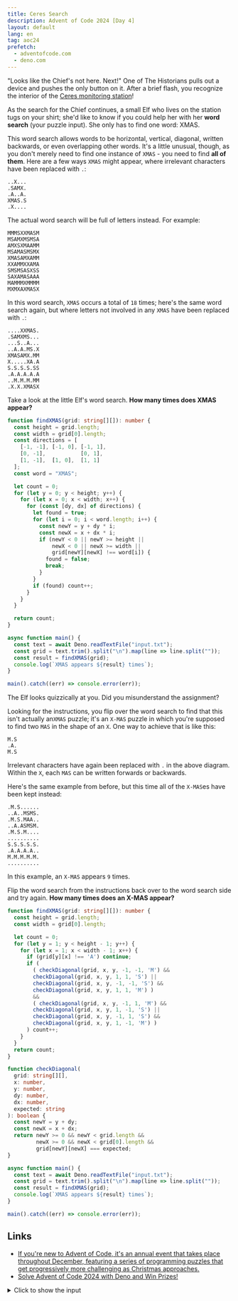 ```yaml
---
title: Ceres Search
description: Advent of Code 2024 [Day 4]
layout: default
lang: en
tag: aoc24
prefetch:
  - adventofcode.com
  - deno.com
---
```


"Looks like the Chief's not here. Next!" One of The Historians pulls out a device and pushes the only button on it. After a brief flash, you recognize the interior of the [Ceres monitoring station](https://adventofcode.com/2019/day/10)!

As the search for the Chief continues, a small Elf who lives on the station tugs on your shirt; she'd like to know if you could help her with her **word search** (your puzzle input). She only has to find one word: XMAS.

This word search allows words to be horizontal, vertical, diagonal, written backwards, or even overlapping other words. It's a little unusual, though, as you don't merely need to find one instance of `XMAS` - you need to find **all of them**. Here are a few ways `XMAS` might appear, where irrelevant characters have been replaced with `.`:

```
..X...
.SAMX.
.A..A.
XMAS.S
.X....
```

The actual word search will be full of letters instead. For example:

```
MMMSXXMASM
MSAMXMSMSA
AMXSXMAAMM
MSAMASMSMX
XMASAMXAMM
XXAMMXXAMA
SMSMSASXSS
SAXAMASAAA
MAMMMXMMMM
MXMXAXMASX
```

In this word search, `XMAS` occurs a total of `18` times; here's the same word search again, but where letters not involved in any `XMAS` have been replaced with `.`:

```
....XXMAS.
.SAMXMS...
...S..A...
..A.A.MS.X
XMASAMX.MM
X.....XA.A
S.S.S.S.SS
.A.A.A.A.A
..M.M.M.MM
.X.X.XMASX
```

Take a look at the little Elf's word search. **How many times does XMAS appear?**

```ts
function findXMAS(grid: string[][]): number {
  const height = grid.length;
  const width = grid[0].length;
  const directions = [
    [-1, -1], [-1, 0], [-1, 1],
    [0, -1],           [0, 1],
    [1, -1],  [1, 0],  [1, 1]
  ];
  const word = "XMAS";

  let count = 0;
  for (let y = 0; y < height; y++) {
    for (let x = 0; x < width; x++) {
      for (const [dy, dx] of directions) {
        let found = true;
        for (let i = 0; i < word.length; i++) {
          const newY = y + dy * i;
          const newX = x + dx * i;
          if (newY < 0 || newY >= height || 
              newX < 0 || newX >= width ||
              grid[newY][newX] !== word[i]) {
            found = false;
            break;
          }
        }
        if (found) count++;
      }
    }
  }

  return count;
}

async function main() {
  const text = await Deno.readTextFile("input.txt");
  const grid = text.trim().split("\n").map(line => line.split(""));
  const result = findXMAS(grid);
  console.log(`XMAS appears ${result} times`);
}

main().catch((err) => console.error(err));
```

The Elf looks quizzically at you. Did you misunderstand the assignment?

Looking for the instructions, you flip over the word search to find that this isn't actually an`XMAS` puzzle; it's an `X-MAS` puzzle in which you're supposed to find two `MAS` in the shape of an `X`. One way to achieve that is like this:

```
M.S
.A.
M.S
```

Irrelevant characters have again been replaced with `.` in the above diagram. Within the `X`, each `MAS` can be written forwards or backwards.

Here's the same example from before, but this time all of the `X-MAS`es have been kept instead:

```
.M.S......
..A..MSMS.
.M.S.MAA..
..A.ASMSM.
.M.S.M....
..........
S.S.S.S.S.
.A.A.A.A..
M.M.M.M.M.
..........
```

In this example, an `X-MAS` appears `9` times.

Flip the word search from the instructions back over to the word search side and try again. **How many times does an X-MAS appear?**

```ts
function findXMAS(grid: string[][]): number {
  const height = grid.length;
  const width = grid[0].length;

  let count = 0;
  for (let y = 1; y < height - 1; y++) {
    for (let x = 1; x < width - 1; x++) {
      if (grid[y][x] !== 'A') continue;
      if (
        ( checkDiagonal(grid, x, y, -1, -1, 'M') &&
        checkDiagonal(grid, x, y, 1, 1, 'S') || 
        checkDiagonal(grid, x, y, -1, -1, 'S') &&
        checkDiagonal(grid, x, y, 1, 1, 'M') )
        &&
        ( checkDiagonal(grid, x, y, -1, 1, 'M') &&
        checkDiagonal(grid, x, y, 1, -1, 'S') || 
        checkDiagonal(grid, x, y, -1, 1, 'S') &&
        checkDiagonal(grid, x, y, 1, -1, 'M') )
      ) count++;
    }
  }
  return count;
}

function checkDiagonal(
  grid: string[][],
  x: number,
  y: number,
  dy: number,
  dx: number,
  expected: string
): boolean {
  const newY = y + dy;
  const newX = x + dx;
  return newY >= 0 && newY < grid.length &&
         newX >= 0 && newX < grid[0].length &&
         grid[newY][newX] === expected;
}

async function main() {
  const text = await Deno.readTextFile("input.txt");
  const grid = text.trim().split("\n").map(line => line.split(""));
  const result = findXMAS(grid);
  console.log(`XMAS appears ${result} times`);
}

main().catch((err) => console.error(err));
```

## Links

- [If you're new to Advent of Code, it's an annual event that takes place throughout December, featuring a series of programming puzzles that get progressively more challenging as Christmas approaches.](https://adventofcode.com/2024/day/4)
- [Solve Advent of Code 2024 with Deno and Win Prizes!](https://deno.com/blog/advent-of-code-2024)

<details>
	<summary>Click to show the input</summary>
	<pre>
XASXMAXXMSXXSMMSXMMSMXSMXMSSMSSSMMSMAMXMXSMMMMAXAMXSASXSSMMSSMXAMXMSAMXMMXAXXXSAMXXXXXMMXSXMXXSMASAMXMXAXXMASAMXXXMAMMMSXSXMXMMMSAASXSMSSMMS
XASAMSSMAMMMAMAAAMASMAMAAXMASAAASAAMAMAMAAAAASMSSSSMAXAAAXASASMMMMMMXMASXMAMXXXXSMSMSXSAAXAMXMASMXMMSMSAXSXMMSXSMMAAMXAMAAMMAAAAXMXSAAAAXAAM
MXSXMAAMXAAAXMMSSMAXMASXSSSSMMSMMSXSASMSMSSMMMAAAXXXXMMMMMXXAMMAAAASMMAAAXMASMXXXAAASAMMXSASASMMMAMXSASASASMAXXMAMSSSMSSMMAXSMMSXMMMMMMMXAMX
SAMMMSSMMXXSXXXAAMSMSASXAAXMXXAAXXXMAXAAAXXMASMMMMMMXMXXXXSMXMSSMSASASMMXMMXMAAMASMSMSMAASXSAAAASAXAMAMXAAXMASMSSMXAMMMAMXSAMAMAASXMMSSMSAMX
MASAAAAMSMMMMMMSMMMAMAXMMMMMXMSSMMXMSMMMMMAMXASAXAASXMMASAAXAXAXMXMXMXAASXMAMSXSAMMXMMMMMSAMXMSMSMSMMAMSMXMMASAMXAMMSASAMMXASAMSXMAMXAAXSAMA
SSMXMSMAAMAAXXAMXASMMSMAMXSXSAMXXMAAAAXSXSAMXMASMSXMASXAMSAMXMMMSASMXMXMMAMSMXAMASXMXAASXMMMMXMMXAAXXAMXXAAMAMAMXXXASXSASXMMSAMMASXMMMMMMMMS
XXXXMAMMMSSSMXSXSASXAXSXMASAMXSMXMASMSMSXMASXXMMXMXSAMMXMAXAMAXXSXSAASMASXMXAMXMMMAASMXXAMXMMAXMXMSMSAMSSMSMMSSSSMMMSXMXMASXSMMXAXAXSSSMXAAX
MMXSSXSMXAMAMAAAMSXMXMMXMASXMMSAMXXAAMXSASAMMXXSXMXMASXSSSMXSSMXXMXMMSAXMASMMMSMASAMXMASXSAMSSMSMAAAMAMAXAMAMAMXAXAXSAMXMXAXMMSMMSXMAAAMSAMX
AXMXMASMMASAMXSXMMXSAMAAMXMMMAXMMSMMXMASAMXSXMXMAAMAMSAMAAAMSAMMSXMXSXMXAXMASAMXAXMASXMAMMAMAAASMMMSSSMSSMXSAMXSMSMXXAMXSSMASAMAMMASMMMASMMM
XMAMSXSASASASMXXMAMMAASXSAAAMMXAAXXAMMMMSMSMXMAXMXMAMXAMSMMMSAMASAMXSAMMMMXMMAMMSXXAMAXXAMSMMSMMAXXXMAAAAMAMAXXAMXXSMSAXAAXAMMMAMSXMAXXMSASX
MSSMXASAMXSMMMAXASMSMMAXMAMSASXMAXMMSAXSASAAASMXMASMSSMMMAAXSAMMSAMAMAMMSAMSSSMSAMMSSSMSMXMAXXASXMMMMMMMSMASASXSXMASAXXMSSMMXMXMMMMSAMMXSAMX
MAMMMMMMMMMASAMMMXAAXXMASAAXASMMSXMAXMXSMSMSMSXAMMXXAMXASXMXXAMASAMSSXAAMAMAAMXMASAAAAAAXSSSMMAMASASXXXXMMXSASAXXAAMAMAXXMXSASASAMASAMXAMAMX
MASXAXAMXXSAMMAAXMSMMXMAMXXMMMAAMMMSXMMSXMXAAXXMSAMMSSMMSMMMMAMASAMAXMASXMMMSXAXXMMMSMMMAXAAXXSSMSASMMSAMXXMAMAMXSSMSMSMAMAXXSXSASXMSSMXSAMM
SXMXMSSSMMMASMSMSMAAMASXMMXSASMMXXAMXXASASMMXMAMAAXAMAMAXAASXMMXMMSMXXAXMSXMAXXSSSXAXAAXMMMMMMXAXMMMXAAMAMMMXMAMAMXAMAXAAMASAMASAMXMAMMXSASA
MMMXMXXAXAMAMMAAAMSMMAXAASASAXXXSMSSSMAMXMAMXXASXSMMSMMXSMMXAXSXMAXAMMMXXMAMSAMXAAMSSSMMXAAAAXSAMXXAASMXAASMASXMSSMAMAMMXSAAAMAMAMSMAXSAXAMM
SASASMXMMSXSXSMSMMXSMXXXMMASAXSXMAXAAMMMSSMMMXASXMXMAAXMXMMMXMSAMXSXSASMASAMMSSMMMMAAAXMSSSSMXXAMXMAXXXMSMSAAMAMAMAMMMMXXMMSSMMXAMXXAXMASXSM
MASMMAMSAMMMMAMMXSAMXSMSAMXMMMAAMAMXMAMAMAAAAMSMXSASMXMAAAXSAMXAMAAMSAMSAMXSAMMASAMXSSMMMAMMXXMSMMXMSSMMXAMMXSAMMSAAAAMXAAMAXASXSMSMMSMAMAAX
MMMMMSMMAMXAAMMAAMMXAMMAAAXAXSSXMAMXMAMASMMMXMAAXSASAMSSMSASASXMMMSXMAMXXMMMMXMAMAXAMXAXXSAAASAAAXXXAAMAMAMAAXAMXSASMXSASXMSSMMAMASAMSMMMSXM
SAAMAMAMAMSSSXMMXSSMSSSSSMSSXAAMSXSXSASASAMAMSMSMMMMXAAXAXMSAMASXSMMXSMSMSXSSSMMXMMXSSSMAXMXSXMMAMXMSXMASMMMXSAMAXAXMASMMMMASAMXMAMAMXAXAMXA
SSSMASXMMXMAMXMMAMXAAAAMMAAXAASMSXAAXAMASMMAXAMAAMSAMMMMSMMMXSAMXMAAMXAMAAXMAAXAAMMXMAMMAMMXXAXMAXSAAXSXSXXAASAMAMSMMMXXMXMMSMMSMXSXMSXMXMMS
XAMMAMAMXMMSMMSMAXMMMSMMSMMXMAMAXXMSMSMMMXXMMSSSSMMXMAAAMAXXMMMSXMMMSMAMSMMMSMMSXXASMAMMASMMMAMSSMASMXSAXXMMMXXXMXMXXAMMSASMMMAXMXMXAMXSAMXA
MMXMXSAMMXAXAXMSMSXXAAAAAMSMMXMAMXXAAMASMSXSAAXXAAMAMSSSSSMSXAAXMSMXAMXMAMAMXAMASXXMMMSMMMAMMSMMAMMAXAMAMSXSSMSSMMMASAXASMXAAMXSXAMXMAMXASMS
AXMSMSXXAMXSMMMMXAMMMSMMMSAASAMMMSSMSSXMAAAMXSMXSSMAMMAMMAASXMMSAAXSXSSSSSSMMAMASXAXXASXSSMXAMAXAMXAMMMSMMASXAAXAASAMXMMXXSSMMSMMXSAMSMSMMMA
SMAAAMASXMMSMMXMMMMXAAXASMMMMASXAAAXAXAMSMMMAAAXXAMXXMAMSMMMAXSMMMMMSAAAAAXAXSMMSMMMSAMAXXXMSSMSSSMMSAAXAMSMMMMXSMSASXXSXMMXAXMAAXXASMAAXASM
XMSMSMAMAAAMMSASAAAMSSSXSAMXSAMMMSSMMSMMAMAXSXSXSAMAXSAMXMMSSMXAAXASMMMMMSMMXMAXMASASAMSMMSAMXXMXAAASMSSMMASAAXAXASAMAMMASMXSMSMMSSMMMSMSMSX
MXXMAXASMMSSXMASMMMAMXMAMXMAMAMXAAXMMAAXMSAXMSMASMMSASAXSMAAXAMXMSXXSMXSAAMMAMAMXMMXSAMXMAXMASMSMMMMSMXAMAMXSMSXMAMXMXASMMSAAAMXAXXASAMXAASA
MMSXMMMXMAAXMMXMMMSSMMMAMSMSMSMMSSSSSSMMXSXSMAMAMXAXASMMSMMSSSMSMAXMXSAMXSASASXSSXMASMMSXMMSMMAMXSAXXMXMAXXMAXSAMAMMAMXXSAMXMMMMMSSMMAXSMMMS
MASMSASXMMMSSMAAAAMAAXSSMSAAAAXXAAMAAAMSXMASMXMASMMMMMAAMAMMXXMASMAMAMMSMXAMAMAAXXSASAXMASMASMMMASXXAXMSMSSSMAXMXSMSAXMAMXMSMSXXMAMASXMASAAX
MXXAXAXMXAAMASXXMSSSMMMMAXSMSMSAMXMMMMMSAMAMAMAMXXAASAMXXAMMSSSMSXAMAMXAAMXMSMMMMXMAMXMSXASAMXSMAMMSSMXAAMAAXAXSAMXSASMSMAXAAMSAXASMMASAMMSM
MAMSMSMSXMXSAMXASMMMAMAMMMMXXXAMXAMAMAXSAMASAMSSSSSSSMAMSMSAAAAAMXMSASXMSMSAXXXXMAMXXSMXSXMMSMSMSXMAMASMSMSMMSAMXSXMAMAMSSXMXMXXMAXXXAMASAXM
MASAAMAAXSAMXSSXMASMMMAMXAMAXMMMSMXAMSXSAMAXAMXAAAXMXMAXAMXMMMMMMSXXMAXMMMSASXSMSMMMMSAMAXMAAAXAAMMMXMXXAMXMAXXMASAMMMXMAXXMSSMMASXMMSSXMASX
MXSMMMMMXMASAXAMSAMAASMMSASXSAXAAAMSXMASMMSMSSMMMMMMXSSSXSMMSSMXXSAMXMSMAAMAMAXAAMSSMXAMMSASMSMSMAASMSMMSSSMMSAMXXAMXSSMAMXSASAMXXAXAAMAMAXA
XMXMAXXAXSAMMXSAMAMXMMAAXAAASMMSXSXXAMAMXXMAAAMSAMASMAXAMMMXAAMSAXSAMXSMMSSSMMMSMAAAMSMMXMAXAXAXMSMMAAAXMAXAXSXXAMSMMAAMMMXXAXMMAMSMMMSAMASM
MAASXXMMXMAXSXMXMASMMMMMMXMAMMAXXMAMSMXMAAMMMSXMASAXMMMMMAAMSSMSAXXXMXMAXAAMXAAMXMMSMAAASMMMSMAMAXAMSSSMMMMSMMMSMMXAMSXMASMMSMAMXSXXXXSXXAXX
AMXMSXAMMMSMXMSMSASAXAXXMMMMSMMSSMAMMMMSMSXAAMMSMMXSAAASXXXXAAXMMMSMMASAMMSMMMMXAMAMXMXMMAAAMMXMAMXMXAMXMXMAAAAXXASXMAMSXSAAAMAMXAXXSAMXMXSM
XXAAMSSMAAMXAAAAMXSMMSAMXAAXAAASASXMAAMAAAXMMSAXAAAXXMSSMAXMSSMSAMXASMSMSMMMSMMMSMAXAXSASXMSSXSMMSXSXMSAMSSSSMMXMXSAXXAMAMMSSSMMSMSMSXSASAAX
MSMSMAMXMSSSXSMSSMMXMMXMSSSSMSMSAMXSSXSMSMMXAMXSMMSXXXAXMSMMXMASMSSXMAXMAMAAAAMAXMMMAXMAMAAAMXMAXXMMAXSASMMMXMXSAAXMMMSMAMXAXAMMAAAASAAASXSM
XAAXMMSXMAXXAXMAMAMMMXMXAXMXAMXMAMXAMXSXXXSAMXMXMAMMAMMMXAMMAMAMXXXASXMSMSMXSXMXSAXMSMMASMMMSMSSMMMSXMSSMASMMAAMMSMMSAAMSSMASMMSMSMSMSMAMAXX
MMMMAAMMXSMMSMMASAMAAASMMSSMXMMMAMXAXXSASAMXMASASASAAMAAXMMSASMXSAMMMAAXMAMXMXSXMAMSAMSAXAXMAXAMSAMMAMXXSAMAMMXSAXXAMXXSAMAAMXAXAMMXXXXAMMMS
MASMMMMXAXMAMASASXSMSXSAMAMXMMMSSMSMMXMAMMMSSMSAMXSXMMXSSXASXSMMMMSSSMMXXAMASAMXMAMMAXMXSSMMSMMSMSXMAMMMMXSXMAMMMXMSXSXMMSSMMXSSXMASMSMMMXAX
MAXAMXSMAXMAMMAMXASAMXSXMAMSXSAAAMAAXAMXMXAAAMMXMMMAMSAMXMMMAXAXSAMMAXAMSSXSAMXASXSMXMXAXAAAAAXXAAMASXMAMXSXMASAMSAXASXAXAXAXXMXMMXMASASMMMS
MSSMMAMMMMSSSMASMMMAMXXASMMSAMMXSASMMMSSSMMSSMAXMASAMMXMXMMSMSMMMASXSMXXAMXXAMXXSASAASMSSSMMSMMMMMSAMASASMXASXXAXSAMAMSSMMSXMSSSMMAMSMAMAAXX
XAAXMASASMMAAXSMMSMSMMSMMSAMXMAMAAAAAASMXMMMAMASMMMMSAMXMAAAXAAXSAMAXAXMMMAMAMMSMAMSMMAXAXXMAMMAMXMASXSAAASAMMMSMMAMMMMXXXMASAAAXMASMMASXMMM
ASMMSXSXMAMSMMMAMXSAAMASMMMSXXAMMMMSMMSAASASXMASMASAXMASMMSXSXSMMXMSMSMMXMMSMMMXMAMXXMSMXMASMMXSMMSAMMMMMMMAMAXXASXMSAMXMMMXMMSMMMXXAXAXAMXM
MXXAXXMASMMXSASAMXSSXSASXAXMASXSXMMXXSMMMSASAMAMXAMXSSXXAAXASAMXSAMAXAASMXXAMAMASMSMSXXAMAMAAMAXAMSAMXAMXMSSMMSSMMMMSASMSASXSAMAMSMMSMSSMMAM
MSSMMXSASAASMMSSMAMAXMAXMMSXXMXAAMAAMXXAXMAMXMSSMXSAMXMSMMMAMAMXSASMSSSMAMSASASMXMAASAMSASXSAMAMAMMASMASMXAXAAXASAAXSAMXMMAMMXXAMASAXAMXXSAS
XAAAAAMXSMMSSXXMMXSXMASMSXMASMMSSMMSSMSSSSXSAXXMXAMXXAMASAMXMAMMSAMXMMAMSXXASAMXSMMMMAMXSMAXAMMSMMSAMMXMAMXSMSSMMSAMMMSXSAASXMSSMMMXSAMAASAS
MSSMMSSMXXAMAXMXXAXAMXXAXASMAAXAMMXAAAMAXAASMMSMXMMSSMSASMMMSMSAMMSXMSAMXMMXMXMXAAXAMXMXXXAMASAAAMMASXMMSAMXXAAAXMXSXAXMASXSXAMAAXXAXAMXMMAM
AXAXMXAXSMSSMSMMMMSMMMXXSAMSMMMSSSSSMMMMMMMMXAAXXAAAAAMXMAMAAMMXMAMAXXMXAMAXMASXSMMSSMMXSMSSXMXSMMMAMAAAMXXXASXMMMAMMSMMAMMMASMAMMMMSSMMXSAS
SMSMSXMMMAMXXSAMAAAXAMSAMXAXXMAMXMAAMXAXXSAMMSSMSMMSMMMXSAMMXSAMXAXMMSMSAMXAXXMAMAAMAAAXXAXMASAMMSMMSMMSSSMMMMSAAMAMAMAMASASAMXXMAXAAAAAXSAM
XAXASASAMSMMMSAMSSXSAMASXMAXXMAXSMSMMSMSXSASAMAMXXXAXAXXMAXMAMASXMSAAAXMMMXSMXMAMMMSSSMXMSMMMMXSAAAXXXXAAAXSAAMMSMMXXXAMAXAMXXMXSXXMSXMMXMAM
MAMAMSMXSAAAASAMAMAMMSMXXXMASMXSAAAXXMASXXXMMSXMSMMXSSSSSSSMMSXMAAAMMMSSSSMAAASASAXXAAXAXXMASMMMXSSMMMMMSMMSMXSXMMSAXXSMXMXXXAXAASXXAMMMASXM
MXMAMASXSXXMXSAMAMXMXAMMASMMSASAMSMSSSMXASXSAMXMASAMXAAAAAAMAMXSMMMSXXAAAASMSMSSSXSMMXSXMAXASXAXXMAMAXAXAAXXMASAMAMMSAXAMSAMMAMSAMXMMASMXMMM
MSSXSASXMAXSXSXMAMXXXAXSASAAMMMMMAXSAAMAMAAMAMXXAMMAMMMMMMMMAXXSAMAMXSXMSAMXXMXMMMXAMAMAMSMMSMSMAMSXMXSXXAMXXAMAMXAAMXMAAMASAXMMMSXASAMXAAAX
MXXXMAMAMAXSAMXSXXMXSSMMASMMXAMXSXMMSMMAXMSXMMSMSXSSXXAAXSASXSASXMXSAMXXMASMSMAXAAXMMAXAAAAXXAASMMAASAMASMXMMXSAMSMXSXMAMSAMMSSXMAXMMMSSSMMA
XMXMASMMMXMMAMXXAASXXXAMAMAMSMSMMAAMMXXXMXXAMXAAAASAMSMSSMAMAAMMXMMMXSMXSAMAXMASXSSSSSSMXSSMMSMAMMXAMAMMASAXXMXMAMXASASAXMASAXAMAMMXAMXAAASX
SAXASXAXMAASXMMMXMMAAXXMMXXMAXAAMXSMMSSSMASMMSMSMMMAMAMMMMAMAMXMAMSSXAAAMMMSMMAMAAAAAAAAAXAMAAMMXSAMSMMSAMMMSAMXSAMXMAMMXMMMXMXXAMXXMMSMSMMA
XXAXAMXMSSXMASAMASXMMMSAMSSMSSSXSAMAMXASMAMMASAXMASXMASMASASAXXSAAAMSMXMXSXMXMSSMMMMMMMMMXAASXSAAMAMXMAMAMAAMAMAMAAMMSMMASAAMSASXXSAXAXXAAXS
MMSSSMSXAXAMASASMMAMMXMAMAAAAAMXMXSAMMMMMSSMAMMMMXAXSAXMAMXSXMXAMMXXXMAXXAASXXXAMXMASXMASMMMMASAMSSMMMAXSAMXSMMSXSMSAXAMAAMMSAASAASXMAXXXMXM
SXAAAAAMSSMMAXMMMSAMMXSMMSSMMMMXSXSXMAXMXMAMMSMXMAMXMAMMMMXSAMXXXMXMASXSMMMMMSSMMXMASASMMASMMAMAMAMAAXASAXXXMASMAMSMASXMXSXXXMMMMMMXMASMAMAS
AMMSMXMAMAXMXMSAMMXMMAMMMMAMXXSMMASMSSSMASXMAMXAXSXMSXSAXSAMAMASMMMXAMXMXAMAAAAXAAMMSXMXSMMMMSXXMAMSMSSMMMSMSXMMAMAMMXMXAMXMMXXSXAXMAAAMAMAS
MXXXMAXMMAMXSXMASMSMMASAXSAMXAMAMAMMAAAXAMMMASMMXXAMAASAMMASAMAXAAAMSSMMXSSMMSMMSASASXMXSAMAAMXSMMXAMXAAXAXAXMAMSSMMMAMMSSMAAXXMAMXSMXXMXMXS
XXSASXSSMSSXMXSAMXAASASXXAMXXMSSMMSMMMMMMXASAMMMAMMMMXMMMSAMAMSSMMMSAAAASMXXMAXAAMMMMAMAXAXMMSXMASXMSSSMMXMAMAXMAMAAMXSAMAASMMSMXAAXMAXMAAAX
MMSASAAAAAXMSAMASXXMMAXMXMSASXAXAAMASXXMASMMMSSMMSSMMSAAAMASXMAAMMSMMXMMSXAXSSMMMXAAMMMAXSMSASAMAMAAXMAMSAMXSMXMAXMMSAMXSXMAAASXAMASXAAAXMMS
MAMXMMSMMMSAMXSAMAMSSSXSAAAMAMXSAMXASXXMASAAAAMAAAAAAXXMXSAMMSXMMXAAXSAMXMAMMXMAXMSSSSMMMMAMASAMASMMMXSASXSAXMASMXSAMASXMMMMMMMAMSAAMMSXSAXX
MXSXSXAXAMAXXXMAXAAXAAAAMSMMMSXMAAMXSXXMASXMMSSMMSMMMSMMMMASASAXXSXSMAMSSMMXSAMMXMAAMMASAMXMMMXMMXXMASMMMXMMMSMSAXXAMSXMAAXAXXSMMMXSXAAAMAMX
AMAXMXMSSSMSMMMSXSSMMMMMXAASXMASMMSXMMMSAMAAXXXXXMAXMAMAAXMMASAMXMMXMXMAXMAMXASAXXMXMMASMSMSMMXSMSSSSXXAMMXSAMMMXMSAMXASMMSXMXSXSXMAAMMSMMXX
MMMXSAXMAAAAAAMMAMXMXXSXSSSMASMMMAMAAAMMMSXMAMMAMSMMSSSSSSMMAMMMAAAAMAMXSMMSSMMMSSXAXMAXXMAAXXAASAAXMAXAMSAMXSXMXAMXMSAMXASXSMMMMXXMXXAMASMA
XAAAXMMMMMSMSSSMSMASMASXXXAXAMXAMAXMXMMAMAAMXAAMXSAAAXMXMAMMAXAXXMMAMSXXSAAXAXAMXMASXSMMMMSMSMXSMMSMMMMMAMXSAMAMMMSAMXSMMXXMAAAAMXSXMAXSSMAX
SMMSMXAAXMAXXXXAMXAMMAMXASXMSMSSSSSXSXSMSSXMASXSXSMMSXSMSAMSMMSAMXXSAMXASAMXMSXSAMXMAXAASXMAXXMMXSAMXASAAXASASASAAMASAMXMMMAXSMSAAMASMXMXASX
XAXMASXSMAMMSMMXMMSMMASXMMSMMAAAAAMAXMMMAXXMXXASAMXXMAMAMSMXMAXXMAMXASAMXAXXXAMMAMAMXMSASAMMMSSSSSXMMASMSMMMMAAMMSMASXSAAAAMXAMXMXXMAMAMXSMX
MAMMMMAAMXAXAAXAXAMASMAXMASMMMMSMMMMSASMMSSMAMSMSMAXMAMXAMMAMAMXXSAMXMXMXMMAMMMSAMXXXMMMSMMMXMAMAMMSMXMAMAXAAMXXXXMAMAMXSXSXMMMMMSMSASAXSAMX
MMSXMMSMMSASMSSSMASXMAAXMASMAMXXAXAAMXMAXAAXXMMAMSMSSXMMSXSAMASMMMXMXMASXXSMMSASASMSMXAAXXASXMAMAXAAMAMXXMSSXXAASMMAAAXXXAMMAMXAXAAMAMAXSASM
XMAAXAMAMXMSXAAXMXMAAMMSMSMMAMSSMMMSSMSXMXSMXMMMMAXAMXXAAAXMSASAAAAMAMXSMAMMAMASAMXAMSAMASXSASXSMSSMASXMXMAXAMXMMXSXSASAMAMXXASMSMSMSMSMSAMA
XAMMMAXAMAAMMMMMSXSMMMAXXAMMSMMAAMAMAXMAMAXAMXAAMXMSSMMMXSXXMMSMSMMXASAMMMMMASMMMMSSXXAXXMASAMMXMAXXXMASXMAXXSAMSAMXMASMSAMASXXMAAAXMXXAMXMX
MMSSXMSMMSMMASXMXASMSMXSMXXAXMXSMMAXSMSAMMXXAMXXSSMAAXMAAXMSMASAMASMMMASXMAXMXAXXXAXMXMXXXXMASAAMSSSMSXMMMMXASAXXAXXMXMXSXSMMMASMSMXSAMXMMAM
XAAMAXAMAAASASAXMXMASAXAAMMSSMAMASXMXAMASAAXSSXXAMMSMMMMXSAMMASASASASXMMASMSSSMMMMXMXXMASXMSXAAXMXAAASMAMASMAMMMMAMXSXMXMASAASAMXAAAAASAMXAM
MMMSXMAMSMMMASAMSMMXMXMMSMAAAMASAMXASMMAMMSMMAMMAMAMAAXAAMAMXAXXMASMMAAMMMAAAAXAXMASMMMAMXAAXMASXMMMMMAXMAMMMMSMASXMAXMASXMMMMASMMXMSAAXXMMS
XMXMAMXMXXMMXMAMAASAMXSXMMSSSMAMAXMMMSMXMMAAMAMSAMASAMXMSXMMMSMMMAMMSSMMSMMMMMXSASMMAAMMSMMMSXXMXMXMMMSXMAXSAAAAMXAXMMXASASXXSAMXMMXXXMSMSMS
MXAMSMAXMAMXSSXMSSMAMAAAMAAMXMSSMMSMAXSXXXSMMSXSXSXAXMAXXAASAMAAMMAAXXMAMMXMAXXMAXXSSMSMAAMSXMAMMXMSAAAXSAAMMMXXXXMMXSMMMAAAMMXMAXMAXMXAAAAX
SSMSMMSASAMXMAMMXMMSSMMSMSMMSXMAMAMMMMMMSMAAXXAMXMAXAASASXMMSSSMSSMXSMMASXSMMMSMAMMXMASMMSSMAMAMAAASMSSMMMSXSASMSMXMASAMMSMMMSMXMAMXXAXMSMSM
XASAMXMAAASXMSSSSMMXAAXAAXXMXASAMXMAAAMAAMSMMMAMMMMSSSMAAXMXXMAAAMMMMXMSAMXAAAAMMXMAMMMAMMMMSMAMSSXXMAAMXAAAMAMAAXXSASAMAAAXSAAASXSAASXMMXAA
SMMMSAMMMMAAXMAXAASXSMMMMMAMMAMXSXSSSSSSSXXXASAMAXXAXXMXMSMSSMMMMXASAAXAAASXMSMMXAMMSXMAMMAAMXAMXXMAMSMMMSSXMAMMMMXMMMAMSMSXSMXMSASAMMAASMSS
AXAASASAAMSMMMMSSMMAXAAXASAMXSMASAMXAMAAMASMMSASXSMMXSAAXAMAMXSASAMXASMSAMXXXXXSSMMMAMSMSMMMSMSMSASXMXAMAMXAMMSAAAMSXSAMMXXAMXSAMMMASXMMMAAM
MMMMXXMXXMASAXXAMAMSMSASMXSMMXAXMASMMMMMMAMXMXXMMXASASMSXSMSXMMASAXXXMAMXSMXSAXMASAMAXAMMMMSXAAAXAMMAMAMSSSXMAXXMXAAXMASXMMAMSAXMASAMXASMMMX
XMSMSSSMMSASMSMMSSMAAMMMXMAXAMMMSSXMXAMXASXMMSXMXSXMASAMAXAMXSMMMMMSSSMSAMXMMMMSAMXMMXMXAAMXMMMSMMAXMSSMXAXMXMSAMMMSAAAMAXMAMXMXSXXAMXMXAXAS
XSAAXAAAAMMMMXAXAASMSMSAASXMMMAMXMASXXSAAMAAASAMAMXMXMASXMAMAXAAAXXAAAAMMMAMAMXMASAMSASXSSSMAMMXAMAXMAAXMMMSAMAMXXMAMMAMAMSMMXXMMMSMMMMSSMAM
MSMSMSMMMSSMSMSMSXMXXAMSMSXAASMSMSAMXAMXXMXMAXAMSSSMXMXMASAMXSXMSSMMXMMMMMMMAMASXMAXAAMAMAMMAMXMAMAXMMSMASAMASMSAMSAMSXMXXAXMSSMAAAMMXAAXMAM
AMAMAXXXAAAMAAAAXXMSMMMMMSMSMSAAXMASMSMAMSMMXSAMXMAMMSMMMMMSMMMAMMMSAAAXSASXXMAMMXSXMSMAMAMMXSSXSMSXXXMMMMASAMXMAMSAMAASXSXMAAAMXSSSXMMSXSSS
MMAMXMMMMMSMMMMMMMMXAMXAASMMAMMMMMSMXMAMMAXAMXXMASAMMASAMMAMAAAXXSAMMMMXMASAMMSMMAXAMMMXSXSMSMMAMAMXMASAMSXMXSAMAMSAMSMXAMAMMSSMMMMAXMAMASMM
XSMSSSMMSAMXXXSSMMSSSMSMMSAMSMXSAMXMXMAMSSMMMAMSAXAMSASMXSASMMSMXMXXASMMSAMAMAXAMASXMAMXMMAXMAMAMAMXAMMXMXAAMSASAMSXMMAMSSMMAAMMAAXMAMMSXMAS
AXAMXXAAMAMSSXMAAAAXAAAXAMAMMMMMAMAMMMMMXXAAMAMMXXAMMAMMASAXXMAMXSSSMSAAMXMXMAXAMXSAMASAMSMMMAMXSXMMSSMASXMMMSAMMXMAMMAMAAXMMSSSSSSXSAASASAM
MMMMMSMMXAMXXASXMMXMMMMMXSMMMAASASASMSASASMMSASXSAMSMSMMXSAMSSMSAMXAMSMMSMMSMSSMSAMXSMSXMAMASASXAAAAAAMMMMSAMMAMXAXMASASMMMMSXAAAXAAMMXXAMMS
MAAAAAMMMSSMSXMXXXSMSAXXAAAASMMSASAMASASXAXASASAMSMAAAAXAMAMXAAMMSSSMSAAXAXSAXAAAMMMMAMMSXSAAMAMMMMMMSAMSASASXMAMMMSXSASMMMXAXMMSSMXMSSMAXMX
SSMSSSXSAAAAXMSAMXAXAASMMSSMSMMMMMMMMMAMMMSXSAMXMAMMMMXMMSAMXMMMAMAAASMMSSMMAMMMMXAMSMSASAMXXSAMXAMMMMASMASXMASMXSASMMAMAASMMXSAAAXSXAXMMMMM
MMAAXAAMMSMMMXSXAXMASMMMXAXXXXMAMAAMMMMMAXMAMMMXSSMSASAAMMASXMXMMSMMMMMAMAXMAXSSXMXXAAMXMXXSMMAMSASAAMSMMMMMMMMAAMAMXMSMSMSAXAMMXMMMMXXAMAAA
AMXMSMMMXAXAXAXXXAXAMAAXMASXMMSMSSSMXAMMSAMSMMMAMAASASMSMMMMAAXSMMXXAXMASMSSSSXXAMAMMSMSAMXMASAMXAXMMSXMAMXSASMMMMAMAAXAXMSAMXSAASMMAMSXSASX
XXAXAMXXSMMMMMSMSMMMSMMMMMMXMAAMMMAASAMAXXXAAAMXSMMMAMMMMASMMMMSAMASMXSASAAAXAMXAMAAMMMMAAAXMMAMMSMSMXMSMSAXAXSAMXXASAMXMASASAMMXMAMMXAAXAAM
MSMMMSXMXXMSAMAMAXMASXMAXAXXMSSSMMMMMAMMSMSSSMXASMSMXMAMSAXAAMAXAMMSMAMAMAMXMAASXSSSMAASXSMSXSSMAAAXMAMAAMMSMSAMXASXMXSASAMXMASMSSMMSMMMMXMA
MAXXAMMMAAXASXSSSMMASASMSMXSAAAAXSMXSXMXMAXMAMMASAAMXSAMMSSSMMSSXMXXMAMSMSMAAXAAAXMAXMMSXAMAMAXMSMMMMMMMMMXAXMAMXMMXMMXMASXMMXXAAMAXSAMXSAXM
SASMAMSMMSMXMMMAXXMAXMMAAASMMMSMMSMAXSMAMSMXAXMAMXAMAMXXAAMASAMAMSXSMMSAAAMMSSMMXMSAMMMMXXMASMMMMAAAXAXMASXMMSASAMXAXAMSAMSAXAMMMSSMSAMAXAMX
MASXMAAXAAMASMMAMXMSSMMMMMMAAMAXAMMMXMMASAMMAMMXSSSMXSAMMMSAMXMAMMAAASXMSMSMXMASMAMASMAMXXXAMMAAMMSMSXSAAXAAAXXXXMXAXSMSAAASMXSMAAAMSXMXSMSS
XMXAMSSSSMSASAMMXAAAAASMSMSMMSAMXSASASMMSAMSSMSSMAMMAXMXSXMXSAMMXMMMMMAMAAAMMXMSAMSAMMAMMSMSSSSXSAAXXAAMASMMMSSXSMSSXXASMXSXMAXMMSMMMMSXAAAX
MMMXMXAAMXMXXMSASMMMSMMAMAAXXMASXSASASAXMMMMAAXAMAMMMSMXSAMAXMASMMSAXXSMMSXMXSXXMAMXSSMSAAAXAAAMMMMSMXMMASAXMXMAMAAXAMAXAXXAMSMMXMXSAAXSMMMS
AXMASMMXMMSSMXXMAMXAAAMSMMMXXXAMXSXMAMMSAXSSMMMASXSXMSAAMAMXSXAAAASXSMXXXMAMSMSAMXAAXAMMXSMMMMXMASXSXMXSASMMSAMAMMMSXMSMMMXAMAAXAMASMSXMMAMA
XSMMXXMMMXAASAMXMMSSSMMAMXSAMSSXMSAMXMXMXMXXAMSXSAAAMXMASXMMMXAMMMMASMXMXMAMAAAMXSXMMXMAXMAASASMAXXXAXXMASMASAMXMAAMAMMAMASXMSMMXSAXMMAMXMXA
MSASMMXAXMSMMXMAXXAAMASXSAMAMAMMMSAMXSASAMXSXMMAMMMSXMXMAMAASASMXMMXMMAXASASMSMMAAAXXSMSSSMMSASMMXSSMMMMAMMMSAMSSMMSAMMXMMMAAAMAMMMXMSAMMSMX
ASAMXAXSSXMASMSSSMMSMAMAMMMAMASXAXXMASASASAXAMMXMSAMASXMAMXMAAXAAXSMMSSMXSASAMAMXSAMAAAMXXXAMAMAAAXXSASMAMXAMAMAAAASMSMSMSSMSMMMSAMAAXAMXAAM
XMAMMSMAAMSAMAAAAXXXMAMMMXSXSASMMSXSAMXMAMXMMMAAAMAXAMXMASMXMAMSXMSAMAAAMMXMMSAMAXAMXMXMASMMMSSMMMSASXSSXSAXSMMSSMMMXAMXAMAXMAMMSASXSMMSSMSX
MSAMAAMMMMMSSSMSMMMMSXSAMAAAMASAAAMMXSSSSXSXMAXMSSSMSSXMMSAASXMMMXSSMMMMSAAXAMMSMXXMAMXMMSAMXXAXAXMXMAXAMMMMXMMAMMXSSMSMMMMXMAMXMXMAAAXAAMAX
XSAMSXSAXSAAXAAXXSAAXASMSSSXMASMMSMXMAXAAAMASMSMAAMAMXMXMSMMXAAMXAMXSXAAXXMSMSMXMAMXASXMASMMMMMMMMMAMSMMMAMSAXMXXSAMMAXMXSXSXXXAXMMSSMMSSMAS
ASAMXXXASMMXSXMMASAMSAMXAMAXMASMAAASMMMMMMMAMAAMMMMAMMMSMMXXSSMAMMSAMSMSMMMXXAMAMAMSAMAMASXMAAXAXXXAXASMMAMMXXMXMMASMMXMASXSAXSMSAMAMAAXXMAS
MMXXXMSMMAAMMXXMAMAXMMMMSSMSMMSMMXAXAAAXAAMASXSMXSSSMSAXAXSAXASAAXMAXXMAMAMXSAXAXAMXAMXMASAMSXSAASMMSAMSMSMMSSXMASAMAXAMAXAMXMAAXAMXMSMMAMAS
XAXSMAAMMXMAAASMXSAMXSAMXAXSAMXMAXSSMSAMMXMMXAAAAAAXAMMSXMMMSAMMSAXMMXXAXMSAMMSSSSMSSMXSASMXAAMXMXAAMMMSMXAMXAASXMMSAAXMMSXSASMMMSXMAMASXMAS
MMSMASMXXAXMXMXAAXASASASXSMSAMAMMSMAXMASMSSSMSMMMSMMSMXXMAAAAXXAAAASASXSSMMASAAAAAAXMAXMASXMMMMAXMMMMXXMASXMMSMMAMMXMASMXAMMASMMMAASASAMXMAX
MXAXMAMXSMSAMXMMMSMMASAMXXAXAMXAMMXMMMMAAAAXMAMXXXXAAMXSAXASMSASMXMMASMMAMSAMXSMXMMMASXMAMMXAASXSXAXMXXMXMXSXAXSXMAAXMAMMXSMAMAAMMAMAMXMXMMM
SSSSXSXMAAAMAAMAXXAMAMMMMMAMSMSSSMASASASMMMMSMSSXAMSSSMMSXAAAXMAMAXMAMASAMXXMAXXXSSSMAMSXSAMSXMAMXMMSMASAXXXXMMMMSSSSMAMXSXMASMMSXAMXMAMAAAA
XAXMAMSAMXMSSXSAXXMMXSMMASAMAAAXAXMSASAXMSSMSXAMAMXMAMAAXMMMXMXXXMMMMAMXXMASMASXAMAAXMMMAMXXMAMXMMSAAAMSASXSMSAAAMAAXXASXMAMAAAXMMMMAMAMXXAS
MAMAASAMXSXAMAMXSMMAXAASASAXXMMXSMMMMMXMASAASMAXAMXXAMSMMAXAMSMSASMSMSXSAMXXMASXMMXMMXAMAXMXMAAXMAMMXSAMAMXSASMMSSMSMSMSAMAMSSMASXMSSSSSMSAA
MXASXSASAXMASMAMAAMMSSMMXSMMSASXAMSSSMSAXSMMMSASMXSMXXAASAMXSAAMAMAAAAXAMXSXMXSASXSSXSASAMXMSASMMSSMSXMMAMXMAMAXAAXMASAMXSMMAAAAAAAAXAAAAXAM
MXMMASAMXMAXAAAAXXMAAAMMMXMASAMSMMAAAAMSXMXXAMXXAASAMSSMMSMXMMSMSMXMMMSXMASMMAMAMAAXMMAMXAMXMSAAXMAMSAXSXSASASAMSSMSSXAXAAXMSMMMSMMMSMMMMXAX
XMMMMMMMAASAMSSSSMMMSXXXXXMXMAMMXMMSMMMMMMAMXSSMMMMAMMAMAAXXMXAXMASXXAAAMAMAMXMSMMMMXAAMXSAMXMXSMSSMSXMXMSMSAMMXXMAXMMMMMSSXXXMAXXXXAXMMSSMM
MAXSSXMSXSMMXMAAAXXXMMSMSMXXSAMXXMXMAXXAAMXSAAMMXXMSMMAMMSMMSMSMSMAMMMSXMSMSAMXXAXMSSMXSAMXMXSAMXMXAMMXAMMAMMMSXXMSMSMMAXAXAMXMMSMMXMMMAAAAX
ASMXSAAXMXMASMMSMMXMAXAAMSAXMXMASXMXMASMMSAMMSMMXSXXASMMXAXMAAAAAAAXAXMMMXAAMMMSMMSAMAMMXMAXAMMXXMMSMMSSSMAMAXXAXXAAXMASXXMSMXSAAAASMSMMSSSM
MXMMSMMSXSMAMSAXAMXMSSMMMXXSMAMAMAMSSMSAAMXMMMAMASMAMMAASAXMAXMSMSMSMXMAAMXMMAXAAXMAMSMAAMMMMSSMSMAAAXSAMXMMAMXMMSMSMMAXAMXAXAMSSSMMAAMAMAMA
ASAMXMASMMMSSMSSSSSMAAMSMMMAMAMAMAMMAXXMXMMMAXXMAMMAMAXMMASXSMAXAAAAASXSMSMSSXSMSXSXMAMSMSASAAAXXMSSSMMAMXXMMSAXMXXAAMXSAMXMMMMMXAMMXMMMMMMA
XSAMAMAXAXMMAAASAAAMSSMAAAAMSAXSXSMXMSMSAMSSMXAMXSMXMXSMXXMAMXAMSMSMSMAAXMAMXAXXMASMSXMAXMAMMSMSAMAAMASXMASXMSASXMMSSMMAMMAXAAAMSMMSMMMXASXS
ASAMXMAXSMMSMMMMMSMMMAXSSMMXMAXXAMSMXAMXASXAAASXAMASXMMAXMAMXAXAXMXXMMSMMMMMXXSSMMMXMXAMMMSMMAXSAMMSMXAMMAXMAMAMXAAAAAXXMSXMXXXXAMXAAXASXSAM
XSAMXMMMMAXSXSSXXAMAMXAMXAASMMSMAMASMASXMMXMMMXAMMAMAASMXXMMXSSSXMMXMAMXMSAMXXMAMSXMAMXAMMXASMXSAMXXMMMAMASXXMMMSMMSSSMMASXSASXMSAMMSMMXMMAM
MSAMMAMASXMXAAMXMSMMSMMSMSMSAAXMXMAMXAMXMAMXAXAMXMSSSMMMMSMMAMAMAAAAMXSAASASMXSAMMAMAASXSMSMMXMSXMXXAAXXSASMASMAMAMAMXAXAXAMASMAAMAMMXMAAMXM
ASMMAXSASAMMSMMSMASAAXXAAAASMMMSMMMSAMXAMASMMMMMXSAMXMAXAAAMXSMSXMSXXAMXMMXAAXAASAMXMXMAAASMSMMMAMASMMSXMAMMAMMAMMMSMMSMMSMMAMMSMXSXMASXMXAX
XXMASXMXSAMMAXAAXMASMSAMXMXMASXMAXAXAMSSXXXAMASAMXMXASMMSSSMAMXMMMAAMSAMXMSSSMMXMAMXSAMXMAMAXXASAMXXAAMAMAMMXSXMXSAMAAXMXSXAMXAXXAMMSMMAMSXM
AAXXAMMASXSSMMSSXSAAXMAXXXAAXMASAMSSSMAMMSSXMASAASXMXSAAAMAMSMAMAMMXMAAAXAAAXMXSSMMASASAMSMXMSXSMXSXMMMXMAMMMSAAXMASMMXSAMASXMASMXXMAMMAXMAM
SXMASAMASAMAAAAAAMSMSAMXSSMXSXXMAMMAMMXMAMAXMMSMMSAXMSMMMSXMAAMMSSXASXMMMMXSMMAAAAMMSAMXSXSAASAMMASMAAXXMXSAAXMMMMMMAMSMMSAMAMSXMAXSMXSMXMAA
XMAAAXMASMSSMMMMMMMXSAMXAXMASMSSSMMAMSMMSSMXXMXMXSAMAMXMASASMMXAAMXXMAAXXMAMAMXSSMMMMMMXMASMAMAMMASASMSMSASMSSXMASASAMAAAMASXMXAMSXMXXAMXSXM
MAMXXXSXSXMMXAMASXMASAMXMXSAXAMAAXMAMMMAMAXSMMMMMMSAMXAXMXXAXAMSSSSSSSMMAMAMSMMXMASAAAMAMXMMASAMMMSAXAXXMAMAAXMXMSASXSMMMSAMXSMMMXAMASASMMSM
ASMMSASAMMMMSXSASAXXXMAXXMMAMSMSMSSSMSMSXMMMAAXMAAAMMXMSMSMMMMMAAMAXAXMSASXSAMMASXMMSMSMSMXSASASXXMAMXMMMSMMMSSMMMXMAXXAXMASAXXXAMAMXSAMMAAX
MXAASAMAMAAXMXMASMMMSAMXMSSSMAMMAMAMASAMASMSSMSSMXMMSAAXAASAAMMMSMMMASXMASXAAXMASAXAMXAAMAXMMSAMXAMMMASAAXASAMXASXSMSMSMSSMMMMXMSSSMXMAMMSSX
XSMMMASMMSSXSAMXMAAMASXXMAAASXMMSMAMMMASAMXAASAXXXSASMMMSMSMSSXXAMXMXMASXMASMMMASXMASXMMMXSAAMAMSMAAAASMXSAMSSSMMASAAAAMMAXMAMXAXAAMAMAMXAXX
AXXXSXMAXXMXSSSMSSMSXMSSMMSMMMXXXAMXSMXMXMMSSMSMSAMXSAMXXXXMMMMAMXXXSSXMXSAMXXMXMXAXXMASXMSMMSMMSXSAMMSXMMMSXMAXMAMXMSMXSAMSXSXSMSMMXSASMASX
	</pre>
</details>
